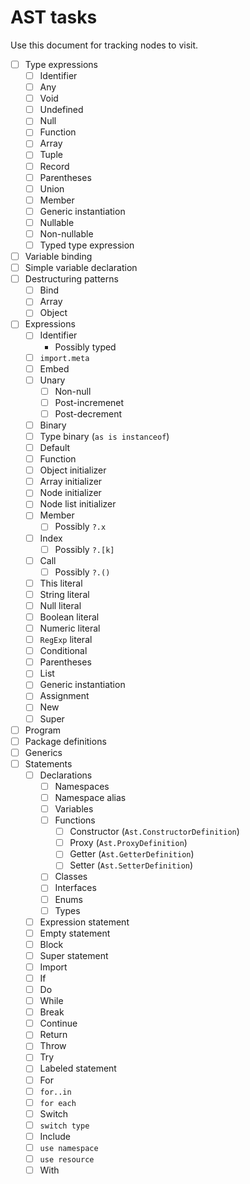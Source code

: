 # AST tasks

Use this document for tracking nodes to visit.

- [ ] Type expressions
  - [ ] Identifier
  - [ ] Any
  - [ ] Void
  - [ ] Undefined
  - [ ] Null
  - [ ] Function
  - [ ] Array
  - [ ] Tuple
  - [ ] Record
  - [ ] Parentheses
  - [ ] Union
  - [ ] Member
  - [ ] Generic instantiation
  - [ ] Nullable
  - [ ] Non-nullable
  - [ ] Typed type expression
- [ ] Variable binding
- [ ] Simple variable declaration
- [ ] Destructuring patterns
  - [ ] Bind
  - [ ] Array
  - [ ] Object
- [ ] Expressions
  - [ ] Identifier
    - Possibly typed
  - [ ] `import.meta`
  - [ ] Embed
  - [ ] Unary
    - [ ] Non-null
    - [ ] Post-incremenet
    - [ ] Post-decrement
  - [ ] Binary
  - [ ] Type binary (`as is instanceof`)
  - [ ] Default
  - [ ] Function
  - [ ] Object initializer
  - [ ] Array initializer
  - [ ] Node initializer
  - [ ] Node list initializer
  - [ ] Member
    - [ ] Possibly `?.x`
  - [ ] Index
    - [ ] Possibly `?.[k]`
  - [ ] Call
    - [ ] Possibly `?.()`
  - [ ] This literal
  - [ ] String literal
  - [ ] Null literal
  - [ ] Boolean literal
  - [ ] Numeric literal
  - [ ] `RegExp` literal
  - [ ] Conditional
  - [ ] Parentheses
  - [ ] List
  - [ ] Generic instantiation
  - [ ] Assignment
  - [ ] New
  - [ ] Super
- [ ] Program
- [ ] Package definitions
- [ ] Generics
- [ ] Statements
  - [ ] Declarations
    - [ ] Namespaces
    - [ ] Namespace alias
    - [ ] Variables
    - [ ] Functions
      - [ ] Constructor (`Ast.ConstructorDefinition`)
      - [ ] Proxy (`Ast.ProxyDefinition`)
      - [ ] Getter (`Ast.GetterDefinition`)
      - [ ] Setter (`Ast.SetterDefinition`)
    - [ ] Classes
    - [ ] Interfaces
    - [ ] Enums
    - [ ] Types
  - [ ] Expression statement
  - [ ] Empty statement
  - [ ] Block
  - [ ] Super statement
  - [ ] Import
  - [ ] If
  - [ ] Do
  - [ ] While
  - [ ] Break
  - [ ] Continue
  - [ ] Return
  - [ ] Throw
  - [ ] Try
  - [ ] Labeled statement
  - [ ] For
  - [ ] `for..in`
  - [ ] `for each`
  - [ ] Switch
  - [ ] `switch type`
  - [ ] Include
  - [ ] `use namespace`
  - [ ] `use resource`
  - [ ] With
